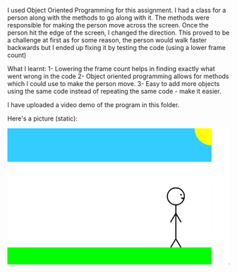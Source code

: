 I used Object Oriented Programming for this assignment. I had a class for a person along with the methods to go along with it. The methods were responsible for making the person move across the screen.
Once the person hit the edge of the screen, I changed the direction. This proved to be a challenge at first as for some reason, the person would walk faster backwards but I ended up fixing it by testing the code (using a lower frame count)

What I learnt:
1- Lowering the frame count helps in finding exactly what went wrong in the code
2- Object oriented programming allows for methods which I could use to make the person move. 
3- Easy to add more objects using the same code instead of repeating the same code - make it easier.

I have uploaded a video demo of the program in this folder.

Here's a picture (static):

![](picture.png)
